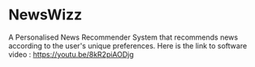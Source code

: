 # NewsWizz
A Personalised News Recommender System that recommends news according to the user's unique preferences.
Here is the link to software video : https://youtu.be/8kR2piAODjg
